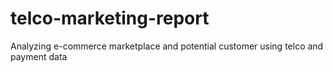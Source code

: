 # telco-marketing-report
Analyzing e-commerce marketplace and potential customer using telco and payment data
